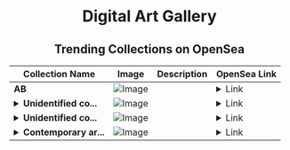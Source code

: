 <div align="center">

# Digital Art Gallery

## Trending Collections on OpenSea

| Collection Name                       | Image                                                                                     | Description                       | OpenSea Link                                                                                          |
|---------------------------------------|-------------------------------------------------------------------------------------------|-----------------------------------|--------------------------------------------------------------------------------------------------------|
| **AB** | ![Image](https://i.seadn.io/s/raw/files/2e51f0ced806697ab50f64bcf41b01fe.jpg?w=500&auto=format?w=200&auto=format) |  | <details><summary>Link</summary>[AB](https://opensea.io/collection/ab-4645)</details> |
| **<details><summary>Unidentified co...</summary>Unidentified contract 227fdbce-3254-42ec-9815-e9700db59a4b</details>** | ![Image](https://i.seadn.io/s/raw/files/37df2cc17567b57cc16920caa4dcdc71.gif?w=500&auto=format?w=200&auto=format) |  | <details><summary>Link</summary>[Unidentified contract 227fdbce-3254-42ec-9815-e9700db59a4b](https://opensea.io/collection/unidentified-contract-227fdbce-3254-42ec-9815-e970)</details> |
| **<details><summary>Unidentified co...</summary>Unidentified contract 82fde6c5-559e-4fb6-b511-3309ff368799</details>** | ![Image](https://i.seadn.io/s/raw/files/37df2cc17567b57cc16920caa4dcdc71.gif?w=500&auto=format?w=200&auto=format) |  | <details><summary>Link</summary>[Unidentified contract 82fde6c5-559e-4fb6-b511-3309ff368799](https://opensea.io/collection/unidentified-contract-82fde6c5-559e-4fb6-b511-3309)</details> |
| **<details><summary>Contemporary ar...</summary>Contemporary art</details>** | ![Image](https://i.seadn.io/s/raw/files/5bb173bcc02a9c62829b754fb417271e.jpg?w=500&auto=format?w=200&auto=format) |  | <details><summary>Link</summary>[Contemporary art](https://opensea.io/collection/contemporary-art-19)</details> |

</div>